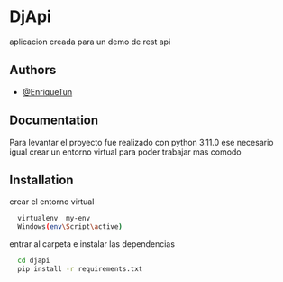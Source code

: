 
# DjApi

aplicacion creada para un demo de rest api


## Authors

- [@EnriqueTun](https://github.com/EnriqueTun23)


## Documentation

Para levantar el proyecto fue realizado con python 3.11.0 ese necesario igual crear un entorno virtual para poder trabajar mas comodo


## Installation

crear el entorno virtual 

```bash
  virtualenv  my-env
  Windows(env\Script\active)

```

entrar al carpeta e instalar las dependencias 

```bash
  cd djapi
  pip install -r requirements.txt
```
    